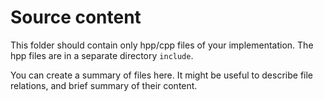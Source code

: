 # Source content
This folder should contain only hpp/cpp files of your implementation. 
The hpp files are in a separate directory `include`.

You can create a summary of files here. It might be useful to describe 
file relations, and brief summary of their content.